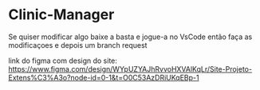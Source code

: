# Clinic-Manager
Se quiser modificar algo baixe a basta e jogue-a no VsCode então faça as modificaçoes e depois um branch request

link do figma com design do site: https://www.figma.com/design/WYpUZYAJhRvvoHXVAlKqLr/Site-Projeto-Extens%C3%A3o?node-id=0-1&t=O0C53AzDRiUKqEBp-1
